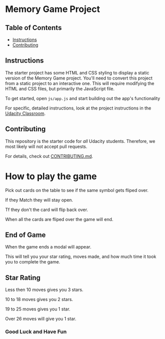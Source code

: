 # Memory Game Project

## Table of Contents

* [Instructions](#instructions)
* [Contributing](#contributing)

## Instructions

The starter project has some HTML and CSS styling to display a static version of the Memory Game project. You'll need to convert this project from a static project to an interactive one. This will require modifying the HTML and CSS files, but primarily the JavaScript file.

To get started, open `js/app.js` and start building out the app's functionality

For specific, detailed instructions, look at the project instructions in the [Udacity Classroom](https://classroom.udacity.com/me).

## Contributing

This repository is the starter code for _all_ Udacity students. Therefore, we most likely will not accept pull requests.

For details, check out [CONTRIBUTING.md](CONTRIBUTING.md).


# How to play the game

Pick out cards on the table to see if the same symbol gets fliped over.

If they Match they will stay open.

Tf they don't the card will flip back over.  

When all the cards are fliped over the game will end.

## End of Game

When the game ends a modal will appear.

This will tell you your star rating, moves made, and how much time it took you to complete the game.

## Star Rating 

Less then 10 moves gives you 3 stars.

10 to 18 moves gives you 2 stars.

19 to 25 moves gives you 1 star.

Over 26 moves will give you 1 star.

### Good Luck and Have Fun

